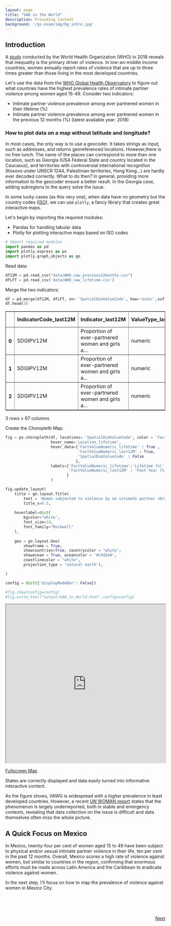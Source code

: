 ```yaml
---
layout: page
title: "VAW in the World"
description: Providing Context
background: '/gs-exam/img/bg_intro.jpg'
---
```



## Introduction

A [study](https://www.who.int/news/item/09-03-2021-devastatingly-pervasive-1-in-3-women-globally-experience-violence) conducted by the World Health Organization (WHO) in 2018 reveals that inequality is the primary driver of violence. In low-an-middle income countries, women annually report rates of violence that are up to three times greater than those living in the most developed countries.

Let's use the data from the [WHO Global Health Observatory](https://www.who.int/data/gho/indicator-metadata-registry/imr-details/3685) to figure out what countries have the highest prevalence rates of intimate partner violence among women aged 15-49. Consider two indicators: 

- Intimate partner violence prevalence among ever partnered women in their lifetime (%)
- Intimate partner violence prevalence among ever partnered women in the previous 12 months (%) (latest available year: 2018)

### How to plot data on a map without latitude and longitude?

In most cases, the only way is to use a geocoder. It takes strings as input, such as addresses, and returns georeferenced locations. However,there is no free lunch. The name of the places can correspond to more than one location, such as Georgia (USA Federal State and country located in the Caucasus), and territories with controversial international recognition (Kosovo under UNSCR 1244, Palestinian territories, Hong Kong...) are hardly ever decoded correctly. What to do then? In general, providing more information to the geocoder ensure a better result. In the Georgia case, adding subregions to the query solve the issue.

In some lucky cases (as this very one), when data have no geometry but the country codes ([ISO](https://en.wikipedia.org/wiki/List_of_ISO_3166_country_codes)), we can use `plotly`, a fancy library that creates great interactive maps.


Let's begin by importing the required modules:

* Pandas for handling tabular data
* Plotly for plotting interactive maps based on ISO codes


```python
# Import required modules
import pandas as pd
import plotly.express as px
import plotly.graph_objects as go
```

Read data:


```python
df12M = pd.read_csv("data/WHO_vaw_previous12months.csv")
dfLFT = pd.read_csv('data/WHO_vaw_lifetime.csv')
```

Merge the two indicators:


```python
df = pd.merge(df12M, dfLFT, on= 'SpatialDimValueCode', how='outer',suffixes=('_last12M','_lifetime'))
df.head(3)
```




<div>
<div class="divScroll">
<style scoped>
    .dataframe tbody tr th:only-of-type {
        vertical-align: middle;
    }

    .dataframe tbody tr th {
        vertical-align: top;
    }

    .dataframe thead th {
        text-align: right;
    }
</style>
<table border="1" class="dataframe">
  <thead>
    <tr style="text-align: right;">
      <th></th>
      <th>IndicatorCode_last12M</th>
      <th>Indicator_last12M</th>
      <th>ValueType_last12M</th>
      <th>ParentLocationCode_last12M</th>
      <th>ParentLocation_last12M</th>
      <th>Location type_last12M</th>
      <th>SpatialDimValueCode</th>
      <th>Location_last12M</th>
      <th>Period type_last12M</th>
      <th>Period_last12M</th>
      <th>...</th>
      <th>FactValueUoM_lifetime</th>
      <th>FactValueNumericLowPrefix_lifetime</th>
      <th>FactValueNumericLow_lifetime</th>
      <th>FactValueNumericHighPrefix_lifetime</th>
      <th>FactValueNumericHigh_lifetime</th>
      <th>Value_lifetime</th>
      <th>FactValueTranslationID_lifetime</th>
      <th>FactComments_lifetime</th>
      <th>Language_lifetime</th>
      <th>DateModified_lifetime</th>
    </tr>
  </thead>
  <tbody>
    <tr>
      <th>0</th>
      <td>SDGIPV12M</td>
      <td>Proportion of ever-partnered women and girls a...</td>
      <td>numeric</td>
      <td>AMR</td>
      <td>Americas</td>
      <td>Country</td>
      <td>DOM</td>
      <td>Dominican Republic</td>
      <td>Year</td>
      <td>2018.0</td>
      <td>...</td>
      <td>NaN</td>
      <td>NaN</td>
      <td>29.0</td>
      <td>NaN</td>
      <td>13.0</td>
      <td>19 [29 – 13]</td>
      <td>NaN</td>
      <td>NaN</td>
      <td>EN</td>
      <td>2021-05-05T21:00:00.000Z</td>
    </tr>
    <tr>
      <th>1</th>
      <td>SDGIPV12M</td>
      <td>Proportion of ever-partnered women and girls a...</td>
      <td>numeric</td>
      <td>AMR</td>
      <td>Americas</td>
      <td>Country</td>
      <td>MEX</td>
      <td>Mexico</td>
      <td>Year</td>
      <td>2018.0</td>
      <td>...</td>
      <td>NaN</td>
      <td>NaN</td>
      <td>35.0</td>
      <td>NaN</td>
      <td>16.0</td>
      <td>24 [35 – 16]</td>
      <td>NaN</td>
      <td>NaN</td>
      <td>EN</td>
      <td>2021-05-05T21:00:00.000Z</td>
    </tr>
    <tr>
      <th>2</th>
      <td>SDGIPV12M</td>
      <td>Proportion of ever-partnered women and girls a...</td>
      <td>numeric</td>
      <td>WPR</td>
      <td>Western Pacific</td>
      <td>Country</td>
      <td>VNM</td>
      <td>Viet Nam</td>
      <td>Year</td>
      <td>2018.0</td>
      <td>...</td>
      <td>NaN</td>
      <td>NaN</td>
      <td>38.0</td>
      <td>NaN</td>
      <td>15.0</td>
      <td>25 [38 – 15]</td>
      <td>NaN</td>
      <td>NaN</td>
      <td>EN</td>
      <td>2021-05-05T21:00:00.000Z</td>
    </tr>
  </tbody>
</table>
<p>3 rows × 67 columns</p>
</div>
</div>



Create the Choropleth Map: 


```python
fig = px.choropleth(df, locations= 'SpatialDimValueCode', color = 'FactValueNumeric_lifetime',
                    hover_name='Location_lifetime',
                    hover_data={'FactValueNumeric_lifetime' : True ,
                                'FactValueNumeric_last12M' : True,
                                'SpatialDimValueCode' : False
                               },
                    labels={'FactValueNumeric_lifetime':'Lifetime (%)',
                            'FactValueNumeric_last12M' : 'Past Year (%)'
                           }
                    )

fig.update_layout(
    title = go.layout.Title(
        text = 'Women subjected to violence by an intimate partner <br> at least once in their lifetime (%)'),
        title_x=0.5,
        
    hoverlabel=dict(
        bgcolor="white",
        font_size=14,
        font_family="Rockwell"
    ),
    
    geo = go.layout.Geo(
        showframe = True,
        showcountries=True, countrycolor = "white",
        showocean = True, oceancolor = '#c9d2e0',
        coastlinecolor = "white",
        projection_type = 'natural earth'),

)

config = dict({'displayModeBar': False})

#fig.show(config=config)
#fig.write_html("output/VAW_in_World.html",config=config)
```
<iframe src="https://cecilia-sartori.github.io/gs-exam/wav-in-world/" height="500px" width="100%"></iframe>

[Fullscreen Map](https://cecilia-sartori.github.io/gs-exam/wav-in-world/)

States are correctly displayed and data easily turned into informative interactive content.

 As the figure shows, VAWG is widespread with a higher prevalence in least developed countries. However, a recent [UN WOMAN report](https://worlds-women-2020-data-undesa.hub.arcgis.com/) states that the phenomenon is largely underreported, both in stable and emergency contexts, revealing that data collection on the issue is difficult and data themselves often miss the whole picture. 

## A Quick Focus on Mexico

In Mexico, twenty-four per cent of women aged 15 to 49 have been subject to physical and/or sexual intimate partner violence in their life, ten per cent in the past 12 months. Overall, Mexico scores a high rate of violence against women, but similar to countries in the region, confirming that enormous efforts must be made across Latin America and the Caribbean to eradicate violence against women. 

In the next step, I'll focus on how to map the prevalence of violence against women in Mexico City. 


<span style="white-space: pre"> 

<p align="right">
    <a class="btn btn-light" href="{{"/2_mapping" | relative_url }}" role="button">Next</a>
</p>
